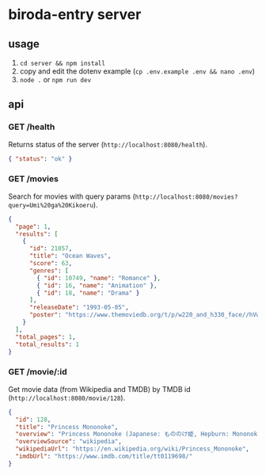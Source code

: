 # biroda-entry server

## usage

1. `cd server && npm install`
2. copy and edit the dotenv example (`cp .env.example .env && nano .env`)
3. `node .` or `npm run dev`

## api

### GET /health

Returns status of the server
(`http://localhost:8080/health`).

```json
{ "status": "ok" }
```

### GET /movies

Search for movies with query params
(`http://localhost:8080/movies?query=Umi%20ga%20Kikoeru`).

```json
{
  "page": 1,
  "results": [
    {
      "id": 21057,
      "title": "Ocean Waves",
      "score": 63,
      "genres": [
        { "id": 10749, "name": "Romance" },
        { "id": 16, "name": "Animation" },
        { "id": 18, "name": "Drama" }
      ],
      "releaseDate": "1993-05-05",
      "poster": "https://www.themoviedb.org/t/p/w220_and_h330_face//hVw2DULeNpnpvDvRwuX4HaXMDMv.jpg"
    }
  ],
  "total_pages": 1,
  "total_results": 1
}
```

### GET /movie/:id

Get movie data (from Wikipedia and TMDB) by TMDB id
(`http://localhost:8080/movie/128`).

```json
{
  "id": 128,
  "title": "Princess Mononoke",
  "overview": "Princess Mononoke (Japanese: もののけ姫, Hepburn: Mononoke-hime) is a 1997 Japanese animated epic historical fantasy film written and directed by Hayao Miyazaki, animated by Studio Ghibli for Tokuma Shoten, Nippon Television Network and Dentsu, and distributed by Toho. The film stars the voices of Yōji Matsuda, Yuriko Ishida, Yūko Tanaka, Kaoru Kobayashi, Masahiko Nishimura, Tsunehiko Kamijo, Akihiro Miwa, Mitsuko Mori and Hisaya Morishige.",
  "overviewSource": "wikipedia",
  "wikipediaUrl": "https://en.wikipedia.org/wiki/Princess_Mononoke",
  "imdbUrl": "https://www.imdb.com/title/tt0119698/"
}
```
